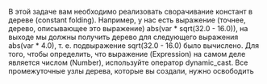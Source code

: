 В этой задаче вам необходимо реализовать сворачивание констант в
 дереве (constant folding). Например, у нас есть выражение (точнее, дерево, описывающее это
 выражение) abs(var * sqrt(32.0 - 16.0)), на выходе мы должны получить дерево для
 следующего выражения abs(var * 4.0), т. е. подвыражение sqrt(32.0 - 16.0) было вычислено.
 Для того, чтобы определить, что выражение (Expression) на самом деле является числом
 (Number), используйте оператор dynamic_cast.
 Все промежуточные узлы дерева, которые вы создали, нужно освободить
